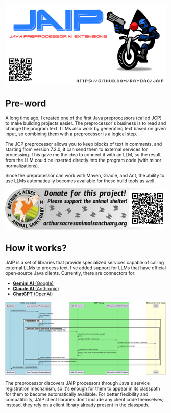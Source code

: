 ![JAIP Project logo](assets/git_banner.png)   
   
# Pre-word

A long time ago, I
created [one of the first Java preprocessors (called JCP)](https://github.com/raydac/java-comment-preprocessor) to make
building projects easier. The
preprocessor's business
is to read and change the program text. LLMs also work by generating text based on given input, so combining them with
a preprocessor is a logical step.

The JCP preprocessor allows you to keep blocks of text in comments, and starting from version 7.2.0, it can send them to
external services for processing. This gave me the idea to connect it with an LLM, so the result from the LLM could be
inserted directly into the program code (with minor normalizations).

Since the preprocessor can work with Maven, Gradle, and Ant, the ability to use LLMs automatically becomes available
for these build tools as well.

[![Arthur's acres sanctuary donation](assets/arthur_sanctuary_banner.png)](https://www.arthursacresanimalsanctuary.org/donate)


# How it works?

JAIP is a set of libraries that provide specialized services capable of calling external LLMs to process text. I’ve
added support for LLMs that have official open-source Java clients.
Currently, there are connectors for:

- [__Gemini AI__ (Google)](https://gemini.google.com/app)
- [__Claude AI__ (Anthropic)](https://claude.ai)
- [__ChatGPT__ (OpenAI)](https://chatgpt.com/)

![Sequence diagram](assets/sequence1.png)   

The preprocessor discovers JAIP processors through Java's service registration mechanism, so it's enough for them to 
appear in its classpath for them to become automatically available. For better flexibility and compatibility, JAIP client
libraries don’t include any client code themselves; instead, they rely on a client library already present in the classpath.
